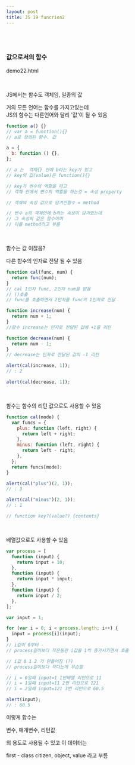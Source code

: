```yaml
---
layout: post
title: JS 19 funcrion2
---
```


<br><br>

### 값으로서의 함수

demo22.html

<br>

JS에서는 함수도 객체임, 일종의 값<br>

거의 모든 언어는 함수를 가지고있는데 <br>
JS의 함수는 다른언어와 달리 '값'이 될 수 있음

```javascript
function a() {}
// var a = function(){}
// a로 정의된 함수. 값
```

```javascript
a = {
  b: function () {},
};

// a 는  객체{} 안에 b라는 key가 있고
// key의 값(value)은 function(){}

// key가 변수의 역할을 하고
// 객체 안에서 변수의 역할을 하는것 = 속성 property

// 객체의 속성 값으로 담겨진함수 = method

// 변수 a의 객체안에 b라는 속성이 담겨있는데
// 그 속성의 값은 함수이며
// 이를 method라고 부름
```

<br>

함수는 값 이잖음?<br>

다른 함수의 인자로 전달 될 수 있음

```javascript
function cal(func, num) {
  return func(num);
}
// cal 1인자 func, 2인자 num을 받음
// ()호출
// func를 호출하면서 2인자를 func의 1인자로 전달

function increase(num) {
  return num + 1;
}
//함수 increase는 인자로 전달된 값에 +1을 리턴

function decrease(num) {
  return num - 1;
}
// decrease는 인자로 전달된 값의 -1 리턴

alert(cal(increase, 1));
// : 2

alert(cal(decrease, 1));
```

<br>

함수는 함수의 리턴 값으로도 사용할 수 있음

```javascript
function cal(mode) {
  var funcs = {
    plus: function (left, right) {
      return left + right;
    },
    minus: function (left, right) {
      return left - right;
    },
  };
  return funcs[mode];
}

alert(cal("plus")(2, 1));
// : 3

alert(cal("minus")(2, 1));
// : 1

// function key?(value?) {contents}
```

<br>

배열값으로도 사용할 수 있음

```javascript
var process = [
  function (input) {
    return input + 10;
  },
  function (input) {
    return input * input;
  },
  function (input) {
    return input / 2;
  },
];

var input = 1;

for (var i = 0; i < process.length; i++) {
  input = process[i](input);
}
// i값이 0부터 -
// process길이보다 작은동안 i값을 1씩 증가시키면서 호출

// i값 0 1 2 가 만들어짐 (?)
// process길이보다 작다는게 무슨말

// i = 0일때 input=1 1번배열 리턴으로 11
// i = 1일때 input=11 2번 리턴으로 121
// i = 2일때 input=121 3번 리턴으로 60.5

alert(input);
// : 60.5
```

이렇게 함수는

변수, 매개변수, 리턴값

의 용도로 사용될 수 있고 이 데이터는

first - class citizen, object, value 라고 부름
